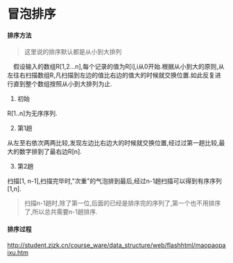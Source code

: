 # 冒泡排序

#### 排序方法

> 这里说的排序默认都是从小到大排列

&emsp;假设输入的数组R[1,2...n],每个记录的值为R[i],i从0开始.根据从小到大的原则,从左往右扫描数组R,凡扫描到左边的值比右边的值大的时候就交换位置.如此反复进行直到整个数组按照从小到大排列为止.

1. 初始

 R[1..n]为无序序列.

2. 第1趟

 从左至右依次两两比较,发现左边比右边大的时候就交换位置,经过过第一趟比较,最大的数字排到了最右边R[n].

3. 第2趟

 扫描[1, n-1],扫描完毕时,"次重"的气泡排到最后,经过n-1趟扫描可以得到有序序列[1,n].

 > 扫描n-1趟时,除了第一位,后面的已经是排序完的序列了,第一个也不用排序了,所以总共需要n-1趟排序.

#### 排序过程

http://student.zjzk.cn/course_ware/data_structure/web/flashhtml/maopaopaixu.htm
   
